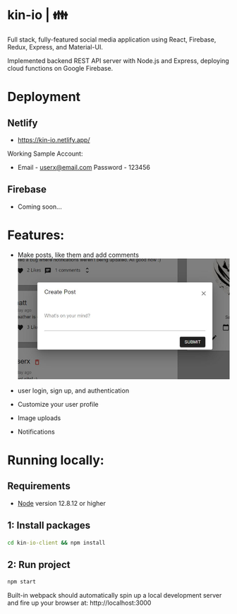 # kin-io | :family:

Full stack, fully-featured social media application using React, Firebase, Redux, Express, and Material-UI.  

Implemented backend REST API server with Node.js and Express, deploying cloud functions on Google Firebase.

# Deployment
## Netlify
- https://kin-io.netlify.app/

Working Sample Account: 
 - Email - userx@email.com Password - 123456

## Firebase
- Coming soon...

# Features:
- Make posts, like them and add comments
![](/assets/create-post.JPG)

- user login, sign up, and authentication
- Customize your user profile
- Image uploads
- Notifications

# Running locally:

## Requirements

- [Node](https://nodejs.org/en/) version 12.8.12 or higher 


## 1: Install packages
```bat
cd kin-io-client && npm install
```

## 2: Run project
```bat
npm start
```

Built-in webpack should automatically spin up a local development server and fire up your browser at: http://localhost:3000
